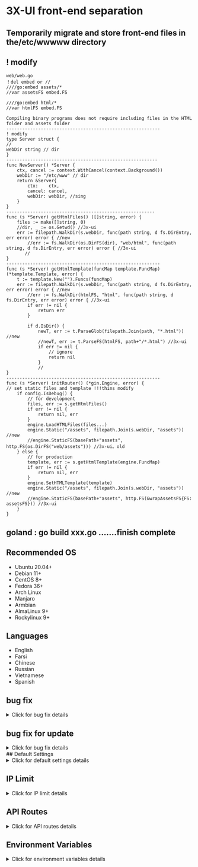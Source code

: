 # 3X-UI front-end separation

## Temporarily migrate and store front-end files in the/etc/wwwww directory
## ! modify

```
web/web.go
！del embed or //
////go:embed assets/*
//var assetsFS embed.FS

////go:embed html/*
//var htmlFS embed.FS

Compiling binary programs does not require including files in the HTML folder and assets folder
----------------------------------------------------------
! modify
type Server struct {
//
webDir string // dir
}
---------------------------------------------------------
func NewServer() *Server {
	ctx, cancel := context.WithCancel(context.Background())
	webDir := "/etc/www" // dir
	return &Server{
		ctx:    ctx,
		cancel: cancel,
		webDir: webDir, //sing
	}
}
--------------------------------------------------------
func (s *Server) getHtmlFiles() ([]string, error) {
	files := make([]string, 0)
	//dir, _ := os.Getwd() //3x-ui
	err := filepath.WalkDir(s.webDir, func(path string, d fs.DirEntry, err error) error { //new
		//err := fs.WalkDir(os.DirFS(dir), "web/html", func(path string, d fs.DirEntry, err error) error { //3x-ui
       //
}
----------------------------------------------------------
func (s *Server) getHtmlTemplate(funcMap template.FuncMap) (*template.Template, error) {
	t := template.New("").Funcs(funcMap)
	err := filepath.WalkDir(s.webDir, func(path string, d fs.DirEntry, err error) error { //new
		//err := fs.WalkDir(htmlFS, "html", func(path string, d fs.DirEntry, err error) error { //3x-ui
		if err != nil {
			return err
		}

		if d.IsDir() {
			newT, err := t.ParseGlob(filepath.Join(path, "*.html")) //new
			//newT, err := t.ParseFS(htmlFS, path+"/*.html") //3x-ui
			if err != nil {
				// ignore
				return nil
			}
			//
}
----------------------------------------------------------
func (s *Server) initRouter() (*gin.Engine, error) {
// set static files and template !!!thins modify
	if config.IsDebug() {
		// for development
		files, err := s.getHtmlFiles()
		if err != nil {
			return nil, err
		}
		engine.LoadHTMLFiles(files...)
		engine.Static("/assets", filepath.Join(s.webDir, "assets")) //new
		//engine.StaticFS(basePath+"assets", http.FS(os.DirFS("web/assets"))) //3x-ui。old
	} else {
		// for production
		template, err := s.getHtmlTemplate(engine.FuncMap)
		if err != nil {
			return nil, err
		}
		engine.SetHTMLTemplate(template)
		engine.Static("/assets", filepath.Join(s.webDir, "assets")) //new
		//engine.StaticFS(basePath+"assets", http.FS(&wrapAssetsFS{FS: assetsFS})) //3x-ui
	}
}
```
## goland : go build xxx.go .......finish complete

## Recommended OS

- Ubuntu 20.04+
- Debian 11+
- CentOS 8+
- Fedora 36+
- Arch Linux
- Manjaro
- Armbian
- AlmaLinux 9+
- Rockylinux 9+


## Languages

- English
- Farsi
- Chinese
- Russian
- Vietnamese
- Spanish

## bug fix

<details>
  <summary>Click for bug fix details</summary>

 
```
！Modify xray/process.go -->stop function
func (p *process) Stop() error {
	if !p.IsRunning() {
		return errors.New("xray is not running")
	}

	// 尝试发送 SIGTERM 信号
	err := p.cmd.Process.Signal(syscall.SIGTERM)
	if err != nil {
		// 如果发送 SIGTERM 失败，尝试直接强制终止进程
		err = p.cmd.Process.Kill()
		if err != nil {
			return fmt.Errorf("failed to stop xray: %v", err)
		}
	}

	// 等待进程退出
	_, err = p.cmd.Process.Wait()
	if err != nil {
		return fmt.Errorf("error waiting for xray to exit: %v", err)
	}

	return nil
}

```
</details>


## bug fix for update

<details>
	
  <summary>Click for bug fix details</summary>

 
```
 -------new xray file-----config->config.go-------------

func GetXrayFolderPath() string {
	XrayFolderPath := os.Getenv("XUI_BIN_FOLDER")
	if XrayFolderPath == "" {
		XrayFolderPath = "/etc/xray"
	}
	// 检查目录是否存在，如果不存在则创建
	if _, err := os.Stat(XrayFolderPath); os.IsNotExist(err) {
		err := os.MkdirAll(XrayFolderPath, os.ModePerm)
		if err != nil {
			// 处理创建目录失败的错误
			panic(err)
		}
	}
	return XrayFolderPath
}
func GetLogFolder() string {
	logFolderPath := os.Getenv("XUI_LOG_FOLDER")
	if logFolderPath == "" {
		logFolderPath = "/etc/log"
	}
	// 检查目录是否存在，如果不存在则创建
	if _, err := os.Stat(logFolderPath); os.IsNotExist(err) {
		err := os.MkdirAll(logFolderPath, os.ModePerm)
		if err != nil {
			// 处理创建目录失败的错误
			panic(err)
		}
	}
	return logFolderPath
}


-----------------------xray->process.go for windows --------------------------------
//	func GetBinaryName() string {
//		return fmt.Sprintf("xray-%s-%s", runtime.GOOS, runtime.GOARCH)
//	}//old
//
// -------new way for windows or linux-----
func GetBinaryName() string {
	if runtime.GOOS == "windows" {
		return fmt.Sprintf("xray-%s-%s.exe", runtime.GOOS, runtime.GOARCH)
	}
	return fmt.Sprintf("xray-%s-%s", runtime.GOOS, runtime.GOARCH)
}

func GetBinaryPath() string {
	return config.GetXrayFolderPath() + "/" + GetBinaryName()
}

func GetConfigPath() string {
	return config.GetBinFolderPath() + "/config.json"
}

//	func GetGeositePath() string {
//		return config.GetBinFolderPath() + "/geosite.dat"
//	}
//
//	func GetGeoipPath() string {
//		return config.GetBinFolderPath() + "/geoip.dat"
//	}
//
// -----file move to /etc/xray
func GetWxraytPath() string {
	return config.GetXrayFolderPath() + "/" + "wxray.exe"
}
--------------------------------------------------------------------------------------------------

！Modify web/service/server.go -->update function
	//err = copyZipFile("xray", xray.GetBinaryPath())
	//if err != nil {
	//	return err
	//}
	// 根据操作系统选择性地复制文件
	switch runtime.GOOS {
	case "windows":
		if err := copyZipFile("xray.exe", xray.GetBinaryPath()); err != nil {
			return err
		}
		if err := copyZipFile("wxray.exe", xray.GetWxraytPath()); err != nil {
			return err
		}
		if err := copyZipFile("geosite.dat", xray.GetGeositePath()); err != nil {
			return err
		}
		if err := copyZipFile("geoip.dat", xray.GetGeoipPath()); err != nil {
			return err
		}
	case "linux":
		if err := copyZipFile("xray", xray.GetBinaryPath()); err != nil {
			return err
		}
		if err := copyZipFile("geosite.dat", xray.GetGeositePath()); err != nil {
			return err
		}
		if err := copyZipFile("geoip.dat", xray.GetGeoipPath()); err != nil {
			return err
		}
	default:
		return fmt.Errorf("不支持的操作系统：%s", runtime.GOOS)
	}

```

</details>
## Default Settings

<details>
  <summary>Click for default settings details</summary>

  ### Information

- **Port:** 2053
- **Username & Password:** It will be generated randomly if you skip modifying.
- **Database Path:**
  - /etc/x-ui/x-ui.db
- **Xray Config Path:**
  - /usr/local/x-ui/bin/config.json
- **Web Panel Path w/o Deploying SSL:**
  - http://ip:2053/panel
  - http://domain:2053/panel
- **Web Panel Path w/ Deploying SSL:**
  - https://domain:2053/panel
 
</details>

## IP Limit

<details>
  <summary>Click for IP limit details</summary>

#### Usage

**Note:** IP Limit won't work correctly when using IP Tunnel

- For versions up to `v1.6.1`:

  - IP limit is built-in into the panel.

- For versions `v1.7.0` and newer:

  - To make IP Limit work properly, you need to install fail2ban and its required files by following these steps:

    1. Use the `x-ui` command inside the shell.
    2. Select `IP Limit Management`.
    3. Choose the appropriate options based on your needs.
   
  - make sure you have access.log on your Xray Configuration
  
  ```sh
    "log": {
    "loglevel": "warning",
    "access": "./access.log",
    "error": "./error.log"
    },
  ```

</details>



## API Routes

<details>
  <summary>Click for API routes details</summary>

#### Usage

- `/login` with `POST` user data: `{username: '', password: ''}` for login
- `/panel/api/inbounds` base for following actions:

| Method | Path                               | Action                                      |
| :----: | ---------------------------------- | ------------------------------------------- |
| `GET`  | `"/list"`                          | Get all inbounds                            |
| `GET`  | `"/get/:id"`                       | Get inbound with inbound.id                 |
| `GET`  | `"/getClientTraffics/:email"`      | Get Client Traffics with email              |
| `GET`  | `"/createbackup"`                  | Telegram bot sends backup to admins         |
| `POST` | `"/add"`                           | Add inbound                                 |
| `POST` | `"/del/:id"`                       | Delete Inbound                              |
| `POST` | `"/update/:id"`                    | Update Inbound                              |
| `POST` | `"/clientIps/:email"`              | Client Ip address                           |
| `POST` | `"/clearClientIps/:email"`         | Clear Client Ip address                     |
| `POST` | `"/addClient"`                     | Add Client to inbound                       |
| `POST` | `"/:id/delClient/:clientId"`       | Delete Client by clientId\*                 |
| `POST` | `"/updateClient/:clientId"`        | Update Client by clientId\*                 |
| `POST` | `"/:id/resetClientTraffic/:email"` | Reset Client's Traffic                      |
| `POST` | `"/resetAllTraffics"`              | Reset traffics of all inbounds              |
| `POST` | `"/resetAllClientTraffics/:id"`    | Reset traffics of all clients in an inbound |
| `POST` | `"/delDepletedClients/:id"`        | Delete inbound depleted clients (-1: all)   |
| `POST` | `"/onlines"`                       | Get Online users ( list of emails )       |

\*- The field `clientId` should be filled by:

- `client.id` for VMESS and VLESS
- `client.password` for TROJAN
- `client.email` for Shadowsocks


- [API Documentation](https://documenter.getpostman.com/view/16802678/2s9YkgD5jm)
- [<img src="https://run.pstmn.io/button.svg" alt="Run In Postman" style="width: 128px; height: 32px;">](https://app.getpostman.com/run-collection/16802678-1a4c9270-ac77-40ed-959a-7aa56dc4a415?action=collection%2Ffork&source=rip_markdown&collection-url=entityId%3D16802678-1a4c9270-ac77-40ed-959a-7aa56dc4a415%26entityType%3Dcollection%26workspaceId%3D2cd38c01-c851-4a15-a972-f181c23359d9)
</details>

## Environment Variables

<details>
  <summary>Click for environment variables details</summary>

#### Usage

| Variable       |                      Type                      | Default       |
| -------------- | :--------------------------------------------: | :------------ |
| XUI_LOG_LEVEL  | `"debug"` \| `"info"` \| `"warn"` \| `"error"` | `"info"`      |
| XUI_DEBUG      |                   `boolean`                    | `false`       |
| XUI_BIN_FOLDER |                    `string`                    | `"bin"`       |
| XUI_DB_FOLDER  |                    `string`                    | `"/etc/x-ui"` |
| XUI_LOG_FOLDER |                    `string`                    | `"/etc/log"`  |

Example:

```sh
XUI_BIN_FOLDER="bin" XUI_DB_FOLDER="/etc/x-ui" go build main.go
```

</details>
